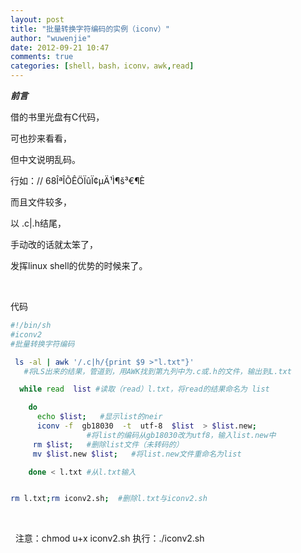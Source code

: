 ```yaml
---
layout: post
title: "批量转换字符编码的实例（iconv）"
author: "wuwenjie"
date: 2012-09-21 10:47
comments: true
categories: [shell，bash，iconv，awk,read]
---
```

<em><strong>前言</strong></em>

借的书里光盘有C代码，

可也抄来看看，

但中文说明乱码。

行如：// 68ÎªÎÕÊÖÏûÏ¢µÄ¹Ì¶š³€¶È

而且文件较多，

以 .c|.h结尾，

手动改的话就太笨了，
<!-- more -->
发挥linux shell的优势的时候来了。

&nbsp;

代码
```bash
#!/bin/sh
#iconv2
#批量转换字符编码

 ls -al | awk '/.c|h/{print $9 >"l.txt"}' 
   #将LS出来的结果，管道到，用AWK找到第九列中为.c或.h的文件，输出到L.txt

  while read  list #读取（read）l.txt，将read的结果命名为 list

    do
      echo $list;   #显示list的neir
      iconv -f  gb18030  -t  utf-8  $list  > $list.new;
                 #将list的编码从gb18030改为utf8，输入list.new中
     rm $list;   #删除list文件（未转码的）
     mv $list.new $list;   #将list.new文件重命名为list

    done < l.txt #从l.txt输入


rm l.txt;rm iconv2.sh;  #删除l.txt与iconv2.sh
```



&nbsp;

&nbsp;
注意：chmod u+x iconv2.sh 执行：./iconv2.sh
